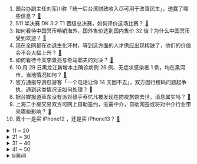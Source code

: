 1. 国台办副主任刘军川称「统一后台湾财政收入尽可用于改善民生」，透露了哪些信息？ [:link:](https://www.zhihu.com/question/495438253)
2. S11 半决赛 DK 3:2 T1 晋级总决赛，如何评价这场比赛？ [:link:](https://www.zhihu.com/question/495584505)
3. 如何看待中国冥币畅销海外，国外售价达到国内售价 32 倍？为什么中国冥币受到欢迎？ [:link:](https://www.zhihu.com/question/495258959)
4. 现在全网都在劝退生化环材，等到这方面的人才供应出现稀缺了，他们的价值会不会大幅上升？ [:link:](https://www.zhihu.com/question/495145560)
5. 如何看待今天李景亮与奇马耶夫的对决？ [:link:](https://www.zhihu.com/question/495634815)
6. 10 月 29 日黑龙江新增本土确诊病例 26 例、无症状感染者 1 例，均在黑河市，当地情况如何？ [:link:](https://www.zhihu.com/question/495423384)
7. 官方通报导游怼游客「一个电话让你 14 天回不去」，双方因行程码问题起争执，遇到这类情况该如何处理？ [:link:](https://www.zhihu.com/question/495328770)
8. 据台媒报道草东没有派对鼓手蔡忆凡被发现在防疫旅馆去世，消息属实吗？ [:link:](https://www.zhihu.com/question/495536295)
9. 上海二手房交易双方可网上自助签约，无需中介，自助网签或将对中介行业带来哪些影响？ [:link:](https://www.zhihu.com/question/494793342)
10. 双十一是买 iPhone12 ，还是买 iPhone13？ [:link:](https://www.zhihu.com/question/493408043)
<details>
<summary>11 ~ 20</summary>

11. 刘慈欣批评「国内科幻影视重特效轻剧本」，你怎么看？ [:link:](https://www.zhihu.com/question/494979921)
12. 如何评价 10 月 29 日发布的首批搭载 12 代酷睿的拯救者刃 9000K 2022 台式机？ [:link:](https://www.zhihu.com/question/489963171)
13. 你心目中的宋词十首巅峰之作是哪几篇？ [:link:](https://www.zhihu.com/question/495059487)
14. 如何评价叶音成为《这！就是街舞》第四季冠军？ [:link:](https://www.zhihu.com/question/495633411)
15. 21-22 赛季英超 C 罗传射建功，曼联 3:0 击败热刺，如何评价本场比赛？ [:link:](https://www.zhihu.com/question/495624586)
16. 2022 年中央机关公开遴选和公开选调公务员报名 29 日开始，计划选拔 401 人，有哪些注意事项？ [:link:](https://www.zhihu.com/question/495088619)
17. 《英雄联盟》用闪现杀人值得吗？ [:link:](https://www.zhihu.com/question/478115730)
18. 高薪不喜欢和低薪很喜欢的工作，你选哪个？ [:link:](https://www.zhihu.com/question/492886836)
19. 华为正式发布鸿蒙 HarmonyOS 3 开发者预览版，还是安卓套壳吗？ [:link:](https://www.zhihu.com/question/494392954)
20. 程序员把工作完全自动化了是什么体验？ [:link:](https://www.zhihu.com/question/486386099)
</details>
<details>
<summary>21 ~ 30</summary>

21. 导师对我的评价是「你的优势是坐得住」，该如何理解这句话？ [:link:](https://www.zhihu.com/question/494849836)
22. 如何评价联合国粮食计划署执行干事表示：马斯克2%的财富可以解决世界饥饿问题？ [:link:](https://www.zhihu.com/question/494857982)
23. 重温《哈利·波特》、《魔戒》，看到反派不禁想，反派拥有强大的力量为什么会失去统治的机会？ [:link:](https://www.zhihu.com/question/488843545)
24. 《一人之下》中为什么好多漫迷会觉得哪都通公司非常厉害？ [:link:](https://www.zhihu.com/question/494685922)
25. 有哪些各国语言中无法被翻译出来妙不可言的单词？ [:link:](https://www.zhihu.com/question/51051215)
26. 《长津湖》票房达 54.13 亿，升至 2021 全球第一，这对国产电影意味着什么？ [:link:](https://www.zhihu.com/question/495374672)
27. 苹果公司发布 2021 第四财季财报，大中华区净营收同比增长 83%，还有哪些信息值得关注？ [:link:](https://www.zhihu.com/question/495207820)
28. 是不是大部分女生最爱的是初恋？为什么？ [:link:](https://www.zhihu.com/question/413869378)
29. 如何看待《长津湖》票房超李焕英，暂列中国影史票房榜第二？ [:link:](https://www.zhihu.com/question/495443796)
30. 男子半夜蒸螃蟹三小时蒸成黑炭，能推荐一些蒸螃蟹的好方法吗? [:link:](https://www.zhihu.com/question/489382305)
</details>
<details>
<summary>31 ~ 40</summary>

31. 《红楼梦》贾府饮食精致，为什么夏金桂喜欢啃油炸焦骨头？ [:link:](https://www.zhihu.com/question/494016570)
32. 有哪些适合当代年轻人下班之后的「快乐养生局」？ [:link:](https://www.zhihu.com/question/495091267)
33. 教育部表示「我国儿童青少年总体近视率下降」，保护青少年视力还有哪些值得注意的？ [:link:](https://www.zhihu.com/question/494583622)
34. 您认为目前中国的哪一个股票最值得长期（10年以上）投资？ [:link:](https://www.zhihu.com/question/490596978)
35. 如何看待 Redmi Note11 Pro 用天玑 920 处理器，这不是反向升级吗？ [:link:](https://www.zhihu.com/question/495129056)
36. 为什么努力并不会得到回报？ [:link:](https://www.zhihu.com/question/494840218)
37. 《王者荣耀》里有哪些英雄曾被史诗式的削弱？ [:link:](https://www.zhihu.com/question/494899081)
38. 怎样才能忘记一个很喜欢的人呢？ [:link:](https://www.zhihu.com/question/495032830)
39. 007 系列电影哪一部最好？为什么？ [:link:](https://www.zhihu.com/question/19989050)
40. 北京地区取消近期雅思、托福、GRE、GMAT 等海外考试项目，有哪些影响？备考生如何合理调整计划？ [:link:](https://www.zhihu.com/question/495118657)
</details>
<details>
<summary>41 ~ 50</summary>

41. 如何评价电影《乌海》? [:link:](https://www.zhihu.com/question/422506034)
42. 如何评价毛卫宁执导、王雷主演的《功勋》「李延年」单元？ [:link:](https://www.zhihu.com/question/489157069)
43. 苹果超细纤维抛光布售价 145 元，有什么功效，到底值不值得？ [:link:](https://www.zhihu.com/question/493283700)
44. 怎样将Apple Watch功能用到极致？ [:link:](https://www.zhihu.com/question/271591506)
45. 为什么生物都是大体上对称的，有没有不对称的生物？ [:link:](https://www.zhihu.com/question/494910218)
46. 为什么波比这么克制位移英雄的选择，LPL 却没人玩？ [:link:](https://www.zhihu.com/question/493191517)
47. 如何以「若我问心有愧呢？」为开头写一篇小说？ [:link:](https://www.zhihu.com/question/494998204)
48. 如何看待中南屋发文否认反华，表示已收集好证据报警，将告赛雷话金诽谤？事件后续将如何发展？ [:link:](https://www.zhihu.com/question/495394013)
49. 是不是intj身上都有种神奇的气质？ [:link:](https://www.zhihu.com/question/352238940)
50. 如何评价《这！就是街舞》第四季总决赛？ [:link:](https://www.zhihu.com/question/494161164)
</details><details>
<summary>bilibili</summary>

1. 史上最离谱随机挑战！居然随机到花少北蹭饭...【第六期】 [:link:](//www.bilibili.com/video/BV13T4y1d741)
2. 【亮记生物鉴定】网络热传生物鉴定35 [:link:](//www.bilibili.com/video/BV12T4y1R71Y)
3. 干！净！又！卫！生！的芦荟汁！送给史上最爱蹭饭的朋友们 [:link:](//www.bilibili.com/video/BV1YP4y1L71D)
4. 元 辅 导 [:link:](//www.bilibili.com/video/BV1XF411e7bs)
5. 【时代少年团】《光环中的少年——“踯躅”》（上） [:link:](//www.bilibili.com/video/BV1eP4y1b7Pt)
6. 一个动作让鼻塞快速通气！附简单高效的止鼻涕方法推荐 [:link:](//www.bilibili.com/video/BV1Mu411o7mY)
7. 《 业 界 良 心 》 [:link:](//www.bilibili.com/video/BV1mb4y1h79x)
8. 7位主演，3个影帝！没有女主，却火爆全国！《士兵突击》P1 [:link:](//www.bilibili.com/video/BV1VR4y1n76Q)
9. 【全网最细，不细抽我】我算出了刘星的家有多大？b站第一人 [:link:](//www.bilibili.com/video/BV1Ab4y1a7iY)
10. 【简 单 填 词】新华社「Tough Love」后妈茶话会之：中美抗疫差距 [:link:](//www.bilibili.com/video/BV1oL411g7gS)
<details>
<summary>11 ~ 20</summary>

11. 纳赛尔和苏穗宗是什么关系？【奇葩小国29】 [:link:](//www.bilibili.com/video/BV1934y1m7x4)
12. 为了拍到烟花爆炸中心的画面，我们炸了两台穿越机！ [:link:](//www.bilibili.com/video/BV1434y1o7Fu)
13. 这个游戏出现在21世纪还是过于早了 [:link:](//www.bilibili.com/video/BV1jF411a72T)
14. 当新华社小姐姐用《后妈茶话会》唱出中美抗疫差距 [:link:](//www.bilibili.com/video/BV1bQ4y1Q7Gk)
15. 【诸神黄昏】如何永久告别流氓软件？全网最强流氓软件清除攻略！！！ [:link:](//www.bilibili.com/video/BV1AL4y1z7rv)
16. 116元的小猪佩奇游戏 [:link:](//www.bilibili.com/video/BV1mQ4y1q783)
17. 用300只虾做一碗面！怎么一只虾也看不见？？？ [:link:](//www.bilibili.com/video/BV1QL4y1i7E6)
18. 离家出走半年 ，400万粉不干了！！ [:link:](//www.bilibili.com/video/BV1cf4y137JG)
19. 【600W粉抽奖】感谢大家的支持。 [:link:](//www.bilibili.com/video/BV1kv411u7gn)
20. 【4K60FPS】共和时代《Counting Stars》核能现场！一起来数星星吧！ [:link:](//www.bilibili.com/video/BV1YP4y1L7mW)
</details>
<details>
<summary>21 ~ 30</summary>

21. 这也有人做？你可能没看过的小众视频类型大赏！ [:link:](//www.bilibili.com/video/BV1W34y1o7BQ)
22. 《原神》角色演示-「托马：烈火捍御」 [:link:](//www.bilibili.com/video/BV1KQ4y1S7WS)
23. 学琴时长：1秒 vs 10年 [:link:](//www.bilibili.com/video/BV1Lq4y1R7T4)
24. 【英雄联盟】梦龙乐队 x双城之战全球主题曲《Enemy》 MV [:link:](//www.bilibili.com/video/BV15F411e7L8)
25. 探访全球最贵牛排，黄金战斧！！10000元一块的牛排什么味道？ [:link:](//www.bilibili.com/video/BV1cR4y1n72n)
26. 【鸡蛋灌饼】这个就叫做专业！！！ [:link:](//www.bilibili.com/video/BV1hQ4y1q79h)
27. 帅小伙《 高 端 料 理 》 [:link:](//www.bilibili.com/video/BV1QF411e72P)
28. 这不是PPT技术，是PPT魔术吧 [:link:](//www.bilibili.com/video/BV1Pq4y1R7xu)
29. 黄金时间播放轰炸他国画面？从未见过如此___ [:link:](//www.bilibili.com/video/BV1P34y1U7b1)
30. 厦大｜我用虚高的分数线买了四年浪漫 [:link:](//www.bilibili.com/video/BV1Mb4y1a7pv)
</details>
<details>
<summary>31 ~ 40</summary>

31. 当老师在几百人的数学课上放我的视频 [:link:](//www.bilibili.com/video/BV1sq4y1G7sC)
32. 后厨全是泰国人？原汁原味的东南亚菜【怎么这么值ep33-泰廊】 [:link:](//www.bilibili.com/video/BV19L4y1i7uF)
33. 职场饭局生存法则｜商务宴请全流程演示 [:link:](//www.bilibili.com/video/BV1w3411k7iA)
34. 【每天一遍, 想不瘦都难!】30分钟站立无跑跳有氧暴汗燃脂操, 新手/大基数友好（韩小四） [:link:](//www.bilibili.com/video/BV1jF411e7KS)
35. 那年大家十五十六岁，演奏了《打上花火》 [:link:](//www.bilibili.com/video/BV1cf4y1u7hg)
36. 【野王养蛊】和流氓软件斗智斗勇是一种什么体验！ [:link:](//www.bilibili.com/video/BV1RL411g7fQ)
37. 20万买我女儿的命，我该怎么办？在线等.... [:link:](//www.bilibili.com/video/BV13r4y1C7SJ)
38. “它长得好有礼貌啊！” [:link:](//www.bilibili.com/video/BV14u411o74y)
39. 这个游戏把我的嗓子都吓哑了！！ [:link:](//www.bilibili.com/video/BV16r4y117EM)
40. 汤姆：法庭上禁止0元购！！！ [:link:](//www.bilibili.com/video/BV1UQ4y1U7gw)
</details>
<details>
<summary>41 ~ 50</summary>

41. 【刘谦魔术课】我收到了这个⋯ [:link:](//www.bilibili.com/video/BV1Zb4y1h7d3)
42. ⚡本 草 纲 目⚡ [:link:](//www.bilibili.com/video/BV1zv411u7qA)
43. 【井上正大】帝 骑 0 元 购 [:link:](//www.bilibili.com/video/BV1NL4y1z7aD)
44. 高中生的作词能力有多强 [:link:](//www.bilibili.com/video/BV1qL4y1i7We)
45. 【越来越离谱系列二】《头号玩家》 [:link:](//www.bilibili.com/video/BV1aU4y1u7Mq)
46. LOL手游符文最骚用法！绿灯侠联盟！【罗汉鬼套路】 [:link:](//www.bilibili.com/video/BV1mq4y1G7wQ)
47. 这些年的经历是如此难忘，这是一位粉丝剪辑，谢谢粉丝花时间制作 [:link:](//www.bilibili.com/video/BV1C34y1o7FG)
48. 这要是能火！我就做满汉全席！ [:link:](//www.bilibili.com/video/BV1NU4y1g76Y)
49. 金箔里面真的有黄金吗？化身炼金师给大家看看我又怎么亏的 [:link:](//www.bilibili.com/video/BV1bv411u7Lv)
50. 【真·后续】校 长 室 !  0 元 变！ [:link:](//www.bilibili.com/video/BV1YT4y1R79T)
</details>
<details>
<summary>51 ~ 60</summary>

51. 【原地去势级】不要笑挑战，吃饭喝水慎入！笑岔气一概不负责！ [:link:](//www.bilibili.com/video/BV1EU4y1c7XL)
52. 骂皇帝骂到被皇帝点赞是什么人才？【课本猛男06】 [:link:](//www.bilibili.com/video/BV1kQ4y1q7B7)
53. 中国人不骗中国人是什么梗【梗指南】 [:link:](//www.bilibili.com/video/BV1X3411r7PN)
54. 危！用真水替换假水…女友没发现直接泼丈母娘衣服上了！ [:link:](//www.bilibili.com/video/BV1nQ4y1Q7ee)
55. 肘，跟我进屋 [:link:](//www.bilibili.com/video/BV1bq4y1R7K4)
56. 孟美岐就是喜欢别人的男朋友！！！ [:link:](//www.bilibili.com/video/BV1cu411o7Zo)
57. 这才是我真正向往的生活 [:link:](//www.bilibili.com/video/BV1zL4y1i7kc)
58. 几天后 我会拥有世界上第一张电竞床（看完这个视频 或许会治愈你） [:link:](//www.bilibili.com/video/BV1zU4y1u7oN)
59. 身陷险境！关键人物居然是李逍遥？！国产古装大戏《琅琊榜》第七期 [:link:](//www.bilibili.com/video/BV1oT4y1R77Y)
60. 电影最TOP：一口气看完《007》系列（24部正传+2部外传） [:link:](//www.bilibili.com/video/BV1q44y1v7ea)
</details>
<details>
<summary>61 ~ 70</summary>

61. 【INTO1 刘彰 x 反派初始化】原创曲《潘洛斯》燃炸登场！为爱发电⚡️ [:link:](//www.bilibili.com/video/BV1rQ4y1q7p9)
62. “心心念念 不忘翩翩” 公孙离新国风舞！一起来欣赏阿离姐姐的绝美舞姿！ [:link:](//www.bilibili.com/video/BV1bq4y1R7DH)
63. 外国网友无法理解：“中国人为什么那么爱国？！！” [:link:](//www.bilibili.com/video/BV16L411g7y5)
64. “这就是顶级玩家吗！” [:link:](//www.bilibili.com/video/BV1w3411k7eE)
65. 百变马丁（原马丁的早晨）第二季 [:link:](//www.bilibili.com/video/BV1Kq4y1V7Z3)
66. 给阿离一分钟，让你沦陷。 [:link:](//www.bilibili.com/video/BV1Ku411o7bU)
67. 我把校运会拍成了CCTV5 [:link:](//www.bilibili.com/video/BV1HP4y1L78G)
68. 羊 超 越 [:link:](//www.bilibili.com/video/BV19Q4y1U7aM)
69. 试玩米哈游新作! 《崩坏: 星穹铁道》首测体验报告！ [:link:](//www.bilibili.com/video/BV1eF411e791)
70. 功夫牛人，挑战徒手撕砖，臂力惊人 [:link:](//www.bilibili.com/video/BV1MT4y1d71z)
</details>
<details>
<summary>71 ~ 80</summary>

71. 【啊粥】人民的名义08：沙瑞金的领导力到底有多强？ [:link:](//www.bilibili.com/video/BV1mQ4y1q74j)
72. 天冷贴秋膘,吃一锅油滋滋的东北烤肉,老板热情似火,把我整不会了~无广试吃员/美食探店 [:link:](//www.bilibili.com/video/BV1uL4y1z7kY)
73. 整理了4种常用淀粉的区别用法，一起来补充吧！ [:link:](//www.bilibili.com/video/BV1Zq4y1G7nT)
74. 当我用女声去鬼屋给模仿我的npc上一课 [:link:](//www.bilibili.com/video/BV1wh41187vG)
75. 球状puzzle，十级难度 [:link:](//www.bilibili.com/video/BV16Q4y1q7dA)
76. 张国伟传：从世界第二到被骂退役，这10年他到底经历了什么？ [:link:](//www.bilibili.com/video/BV1234y1m7z8)
77. 超过1000万个方块，在地图上播放零元购！！ [:link:](//www.bilibili.com/video/BV1f44y1v7rW)
78. 姜还是老的辣 [:link:](//www.bilibili.com/video/BV1o3411r7XX)
79. 这……这也太可爱了吧！ [:link:](//www.bilibili.com/video/BV1hh411875C)
80. 崇皇时王桌面版 [:link:](//www.bilibili.com/video/BV1Gr4y11779)
</details>
<details>
<summary>81 ~ 90</summary>

81. “祖传古画”《骑鲲逍遥游》请网友鉴赏~ [:link:](//www.bilibili.com/video/BV1c34y1U7Nr)
82. EDG如何战胜GEN？60场录像130多个眼位带你剖析GEN [:link:](//www.bilibili.com/video/BV1bQ4y1q7Ja)
83. 天冷了，吃点热乎饭。出门在外就是对付。 [:link:](//www.bilibili.com/video/BV1Z3411r7QG)
84. 《第一炉香》：舔狗是没有好下场的！ [:link:](//www.bilibili.com/video/BV1hq4y1G7qw)
85. “我敲！把女友名字纹身上，分手了...”柳州警方打击鬼火犯罪 [:link:](//www.bilibili.com/video/BV1pr4y117hc)
86. 五花肉蘸糖吃？英国公婆因为甜还是咸吵起来了！ [:link:](//www.bilibili.com/video/BV1DL4y1B7iG)
87. 为什么要学历史？这是一位普通历史系学生的答案 [:link:](//www.bilibili.com/video/BV1BT4y1R7eZ)
88. 历时半年!玩家自制LOL特效短片！ [:link:](//www.bilibili.com/video/BV1d44y1v7sp)
89. 德国公婆的朋友来家做客吃中式烤肉！六眼震惊！狂拍照停不下来！ [:link:](//www.bilibili.com/video/BV1qf4y1M7fP)
90. 【MC短片】我的世界：真正的和平模式 - 来自末地的朋友 [:link:](//www.bilibili.com/video/BV1Bq4y1G7wM)
</details>
<details>
<summary>91 ~ 100</summary>

91. 靠谱盘点140:破而后立！EDG队史首次进入四强，LCK:准备好接受围剿了吗？ [:link:](//www.bilibili.com/video/BV1zT4y1R7Qd)
92. 美国医生：这是17世纪的拔牙术！（挥棒 [:link:](//www.bilibili.com/video/BV1AL4y1z7B7)
93. 给来蹭饭的朋友整个8米拉丝年糕瀑布锅，吃完都赖着不走了。 [:link:](//www.bilibili.com/video/BV1yL4y1i73d)
94. 【那些令人难忘的BOSS战】第三十九集·猎天使魔女2·篇 [:link:](//www.bilibili.com/video/BV1bu411o7PH)
95. 【傻fufu】ばんばん!ばばーん! [:link:](//www.bilibili.com/video/BV1yb4y1b7Bx)
96. 【原神】胡桃爆率翻倍！2套方案，最低成本抽取胡桃 [:link:](//www.bilibili.com/video/BV1rL4y1i71M)
97. 当你五秒「不移动视角」就会输掉比赛！！ [:link:](//www.bilibili.com/video/BV1sU4y1c7qo)
98. 当你合成出的武器和工具是残缺的！ [:link:](//www.bilibili.com/video/BV1zq4y1G73k)
99. 这 年 头 ，连 神 仙 都 内 卷 成 这 样 了 ？！ [:link:](//www.bilibili.com/video/BV1bq4y1R7nZ)
100. 终于轮到我仁！拜仁慕尼黑正式入驻B站 [:link:](//www.bilibili.com/video/BV19u411d75k)
</details></details>